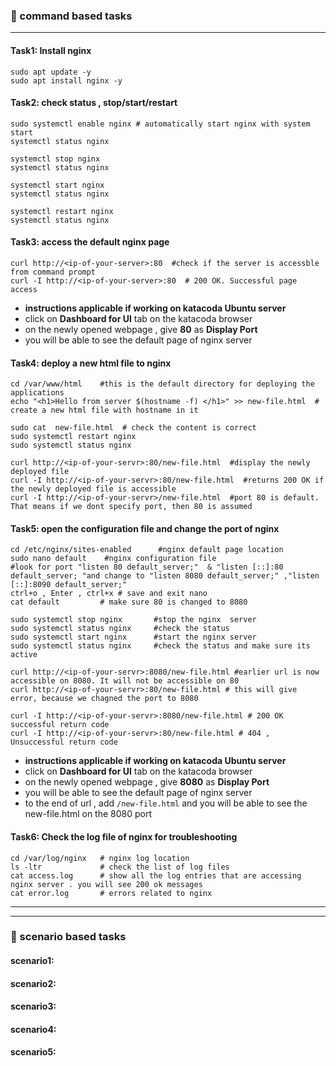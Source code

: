 ### :camel: command based tasks
---
#### Task1: Install nginx 
```
sudo apt update -y 
sudo apt install nginx -y 
```
#### Task2: check status , stop/start/restart 
```
sudo systemctl enable nginx # automatically start nginx with system start
systemctl status nginx

systemctl stop nginx
systemctl status nginx

systemctl start nginx
systemctl status nginx

systemctl restart nginx
systemctl status nginx
```
#### Task3: access the default nginx page 
```
curl http://<ip-of-your-server>:80  #check if the server is accessble from command prompt
curl -I http://<ip-of-your-server>:80  # 200 OK. Successful page access
```
* __instructions applicable if working on katacoda Ubuntu server__
* click on __Dashboard for UI__ tab on the katacoda browser
* on the newly opened webpage , give __80__ as __Display Port__
* you will be able to see the default page of nginx server
#### Task4: deploy a new html file to nginx 
```
cd /var/www/html    #this is the default directory for deploying the applications
echo "<h1>Hello from server $(hostname -f) </h1>" >> new-file.html  # create a new html file with hostname in it

sudo cat  new-file.html  # check the content is correct
sudo systemctl restart nginx
sudo systemctl status nginx

curl http://<ip-of-your-servr>:80/new-file.html  #display the newly deployed file
curl -I http://<ip-of-your-servr>:80/new-file.html  #returns 200 OK if the newly deployed file is accessible
curl -I http://<ip-of-your-servr>/new-file.html  #port 80 is default. That means if we dont specify port, then 80 is assumed
```
#### Task5: open the configuration file and change the port of nginx
```
cd /etc/nginx/sites-enabled      #nginx default page location
sudo nano default    #nginx configuration file 
#look for port "listen 80 default_server;"  & "listen [::]:80 default_server; "and change to "listen 8080 default_server;" ,"listen [::]:8090 default_server;"
ctrl+o , Enter , ctrl+x # save and exit nano 
cat default         # make sure 80 is changed to 8080

sudo systemctl stop nginx       #stop the nginx  server
sudo systemctl status nginx     #check the status
sudo systemctl start nginx      #start the nginx server
sudo systemctl status nginx     #check the status and make sure its active 

curl http://<ip-of-your-servr>:8080/new-file.html #earlier url is now accessible on 8080. It will not be accessible on 80
curl http://<ip-of-your-servr>:80/new-file.html # this will give error, because we chagned the port to 8080

curl -I http://<ip-of-your-servr>:8080/new-file.html # 200 OK successful return code
curl -I http://<ip-of-your-servr>:80/new-file.html # 404 , Unsuccessful return code 

```
* __instructions applicable if working on katacoda Ubuntu server__
* click on __Dashboard for UI__ tab on the katacoda browser
* on the newly opened webpage , give __8080__ as __Display Port__
* you will be able to see the default page of nginx server
* to the end of url , add `/new-file.html` and you will be able to see the new-file.html on the 8080 port

#### Task6: Check the log file of nginx for troubleshooting
```
cd /var/log/nginx   # nginx log location
ls -ltr             # check the list of log files 
cat access.log      # show all the log entries that are accessing nginx server . you will see 200 ok messages
cat error.log       # errors related to nginx 
```
---
---
### :rocket: scenario based tasks 
#### scenario1: 
#### scenario2: 
#### scenario3: 
#### scenario4: 
#### scenario5: 
